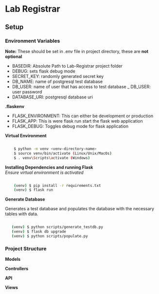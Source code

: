 # Lab Registrar

## Setup

### Environment Variables

**Note:** These should be set in .env file in project directory, these are **not optional**

- BASEDIR: Absolute Path to Lab-Registrar project folder
- DEBUG: sets flask debug mode
- SECRET_KEY: randomly generated secret key
- DB_NAME: name of postgresql test database
- DB_USER: name of user that has access to test database
_ DB_USER: user password
- DATABASE_URI: postgresql database uri

**.flaskenv**

- FLASK_ENVIRONMENT: This can either be development or production
- FLASK_APP: This is were flask run start the flask web application
- FLASK_DEBUG: Toggles debug mode for flask application

**Virtual Environment**
```bash

    $ python -m venv <venv-directory-name>
    $ source venv/bin/activate (Linux/Unix/MacOs)
    $ . venv\Scripts\activate (Windows)

```

**Installing Dependencies and running Flask**
<br>
*Ensure virtual environment is activated*
```bash

    (venv) $ pip install -r requirements.txt
    (venv) $ flask run

```

**Generate Database**

Generates a test database and populates the database with the necessary tables
with data.

```bash

   (venv) $ python scripts/generate_testdb.py
   (venv) $ flask db upgrade
   (venv) $ python scripts/populate.py

```

### Project Structure

**Models**

**Controllers**

**API**

**Views**
